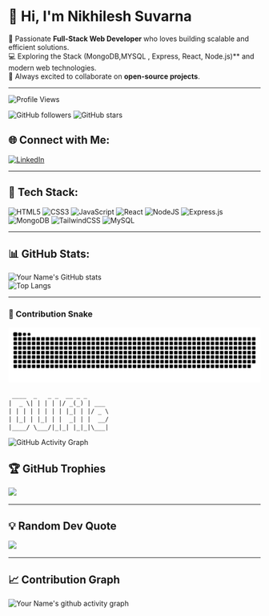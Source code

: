 # 👋 Hi, I'm Nikhilesh Suvarna  

🌱 Passionate **Full-Stack Web Developer** who loves building scalable and efficient solutions.  
💻 Exploring the Stack (MongoDB,MYSQL , Express, React, Node.js)** and modern web technologies.  
🚀 Always excited to collaborate on **open-source projects**.   

---
![Profile Views](https://komarev.com/ghpvc/?username=Nikhilesh3000&color=blue&style=flat-square)

![GitHub followers](https://img.shields.io/github/followers/Nikhilesh3000?style=social)
![GitHub stars](https://img.shields.io/github/stars/Nikhilesh3000?style=social)



## 🌐 Connect with Me:
[![LinkedIn](https://img.shields.io/badge/LinkedIn-%230077B5.svg?logo=linkedin&logoColor=white)](https://linkedin.com/in/your_linkedin) 

---

## 🚀 Tech Stack:
![HTML5](https://img.shields.io/badge/html5-%23E34F26.svg?style=for-the-badge&logo=html5&logoColor=white)
![CSS3](https://img.shields.io/badge/css3-%231572B6.svg?style=for-the-badge&logo=css3&logoColor=white)
![JavaScript](https://img.shields.io/badge/javascript-%23323330.svg?style=for-the-badge&logo=javascript&logoColor=%23F7DF1E)
![React](https://img.shields.io/badge/react-%2320232a.svg?style=for-the-badge&logo=react&logoColor=%2361DAFB)
![NodeJS](https://img.shields.io/badge/node.js-6DA55F?style=for-the-badge&logo=node.js&logoColor=white)
![Express.js](https://img.shields.io/badge/express.js-%23404d59.svg?style=for-the-badge&logo=express&logoColor=%2361DAFB)
![MongoDB](https://img.shields.io/badge/MongoDB-%234ea94b.svg?style=for-the-badge&logo=mongodb&logoColor=white)
![TailwindCSS](https://img.shields.io/badge/tailwindcss-%2338B2AC.svg?style=for-the-badge&logo=tailwind-css&logoColor=white)
![MySQL](https://img.shields.io/badge/mysql-%2300f.svg?style=for-the-badge&logo=mysql&logoColor=white)


---

## 📊 GitHub Stats:
![Your Name's GitHub stats](https://github-readme-stats.vercel.app/api?username=Nikhilesh3000&show_icons=true&theme=dark&hide_border=true)  
![Top Langs](https://github-readme-stats.vercel.app/api/top-langs/?username=Nikhilesh3000&layout=compact&theme=dark&hide_border=true)

---
### 🐍 Contribution Snake
![snake gif](https://github.com/Platane/snk/raw/output/github-contribution-grid-snake.svg)  


     ____  _   _ _  __ _ _      
    |  _ \| | | | |/ _(_) | ___ 
    | | | | | | | | |_| | |/ _ \
    | |_| | |_| | |  _| | |  __/
    |____/ \___/|_|_| |_|_|\___|


![GitHub Activity Graph](https://github-readme-activity-graph.vercel.app/graph?username=Nikhilesh3000&theme=react-dark)


## 🏆 GitHub Trophies
![](https://github-profile-trophy.vercel.app/?username=Nikhilesh3000&theme=darkhub&no-frame=true&margin-w=4)

---

## 💡 Random Dev Quote
![](https://quotes-github-readme.vercel.app/api?type=horizontal&theme=radical)

---

## 📈 Contribution Graph
![Your Name's github activity graph](https://github-readme-activity-graph.vercel.app/graph?username=Nikhilesh3000&theme=github-compact)
